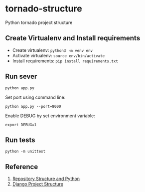 # tornado-structure
Python tornado project structure

## Create Virtualenv and Install requirements

* Create virtualenv: `python3 -m venv env`
* Activate virtualenv: `source env/bin/activate`
* Install requirements: `pip install requirements.txt`

## Run sever

`python app.py`

Set port using command line:

`python app.py --port=8000`

Enable DEBUG by set environment variable:

`export DEBUG=1`

## Run tests

`python -m unittest`

## Reference

1. [Repository Structure and Python](https://www.kennethreitz.org/essays/repository-structure-and-python)
1. [Django Project Structure](https://docs.djangoproject.com/en/2.1/intro/tutorial01/)